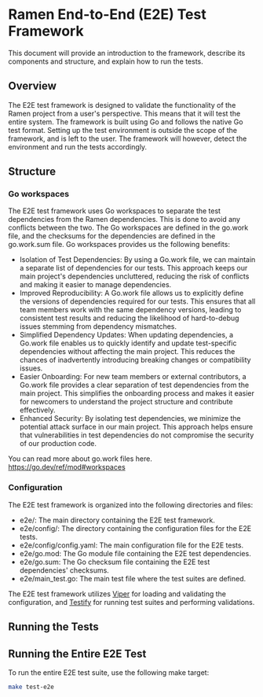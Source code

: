# Ramen End-to-End (E2E) Test Framework

This document will provide an introduction to the framework, describe its components and structure, and explain how to run the tests.

## Overview

The E2E test framework is designed to validate the functionality of the Ramen project from a user's perspective. This means that it will test the entire system. The framework is built using Go and follows the native Go test format. Setting up the test environment is outside the scope of the framework, and is left to the user. The framework will however, detect the environment and run the tests accordingly.

## Structure

### Go workspaces

The E2E test framework uses Go workspaces to separate the test dependencies from the Ramen dependencies. This is done to avoid any conflicts between the two. The Go workspaces are defined in the go.work file, and the checksums for the dependencies are defined in the go.work.sum file. Go workspaces provides us the following benefits:

* Isolation of Test Dependencies: By using a Go.work file, we can maintain a separate list of dependencies for our tests. This approach keeps our main project's dependencies uncluttered, reducing the risk of conflicts and making it easier to manage dependencies.
* Improved Reproducibility: A Go.work file allows us to explicitly define the versions of dependencies required for our tests. This ensures that all team members work with the same dependency versions, leading to consistent test results and reducing the likelihood of hard-to-debug issues stemming from dependency mismatches.
* Simplified Dependency Updates: When updating dependencies, a Go.work file enables us to quickly identify and update test-specific dependencies without affecting the main project. This reduces the chances of inadvertently introducing breaking changes or compatibility issues.
* Easier Onboarding: For new team members or external contributors, a Go.work file provides a clear separation of test dependencies from the main project. This simplifies the onboarding process and makes it easier for newcomers to understand the project structure and contribute effectively.
* Enhanced Security: By isolating test dependencies, we minimize the potential attack surface in our main project. This approach helps ensure that vulnerabilities in test dependencies do not compromise the security of our production code.

You can read more about go.work files here. https://go.dev/ref/mod#workspaces

### Configuration


The E2E test framework is organized into the following directories and files:

* e2e/: The main directory containing the E2E test framework.
* e2e/config/: The directory containing the configuration files for the E2E tests.
* e2e/config/config.yaml: The main configuration file for the E2E tests.
* e2e/go.mod: The Go module file containing the E2E test dependencies.
* e2e/go.sum: The Go checksum file containing the E2E test dependencies' checksums.
* e2e/main_test.go: The main test file where the test suites are defined.

The E2E test framework utilizes [Viper](https://github.com/spf13/viper) for loading and validating the configuration, and [Testify](https://github.com/stretchr/testify) for running test suites and performing validations.

## Running the Tests

## Running the Entire E2E Test
To run the entire E2E test suite, use the following make target:

```sh
make test-e2e
```
